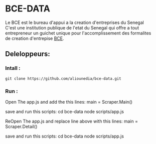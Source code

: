BCE-DATA
========

Le BCE est le bureau d'appui a la creation d'entreprises du Senegal  
C'est une institution publique de l'etat du Senegal qui offre a tout  
entrepreneur un guichet unique pour l'accomplissement des formalites  
de creation d'entrepise [BCE](http://www.creationdentreprise.sn/).


## Deleloppeurs:

### Intall :
    git clone https://github.com/aliounedia/bce-data.git
    
### Run :

Open The app.js and add the this lines:
    main = Scraper.Main()

save and run this scripts:
    cd  bce-data
    node scripts/app.js
 
ReOpen The app.js and replace line above with this lines:
    main = Scraper.Detail()

save and run this scripts:
    cd  bce-data
    node scripts/app.js
 



   

